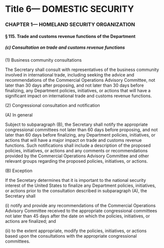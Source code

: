 
# Title 6— DOMESTIC SECURITY
### CHAPTER 1— HOMELAND SECURITY ORGANIZATION
#### § 115. Trade and customs revenue functions of the Department
##### (c) Consultation on trade and customs revenue functions

(1) Business community consultations

The Secretary shall consult with representatives of the business community involved in international trade, including seeking the advice and recommendations of the Commercial Operations Advisory Committee, not later than 30 days after proposing, and not later than 30 days before finalizing, any Department policies, initiatives, or actions that will have a significant impact on international trade and customs revenue functions.

(2) Congressional consultation and notification

(A) In general

Subject to subparagraph (B), the Secretary shall notify the appropriate congressional committees not later than 60 days before proposing, and not later than 60 days before finalizing, any Department policies, initiatives, or actions that will have a major impact on trade and customs revenue functions. Such notifications shall include a description of the proposed policies, initiatives, or actions and any comments or recommendations provided by the Commercial Operations Advisory Committee and other relevant groups regarding the proposed policies, initiatives, or actions.

(B) Exception

If the Secretary determines that it is important to the national security interest of the United States to finalize any Department policies, initiatives, or actions prior to the consultation described in subparagraph (A), the Secretary shall

(i) notify and provide any recommendations of the Commercial Operations Advisory Committee received to the appropriate congressional committees not later than 45 days after the date on which the policies, initiatives, or actions are finalized; and

(ii) to the extent appropriate, modify the policies, initiatives, or actions based upon the consultations with the appropriate congressional committees.
